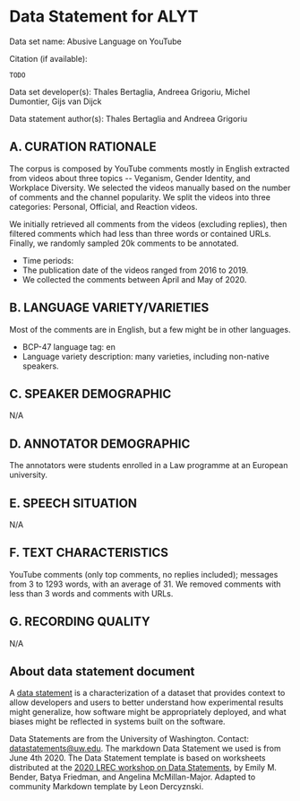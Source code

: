 # Data Statement for ALYT

Data set name: Abusive Language on YouTube

Citation (if available):

```
TODO
```

 
Data set developer(s): Thales Bertaglia, Andreea Grigoriu, Michel Dumontier, Gijs van Dijck

Data statement author(s): Thales Bertaglia and Andreea Grigoriu

## A. CURATION RATIONALE 

The corpus is composed by YouTube comments mostly in English extracted from videos about three topics -- Veganism, Gender Identity, and Workplace Diversity.
We selected the videos manually based on the number of comments and the channel popularity. We split the videos into three categories: Personal, Official, and Reaction videos. 

We initially retrieved all comments from the videos (excluding replies), then filtered comments which had less than three words or contained URLs. 
Finally, we randomly sampled 20k comments to be annotated.

- Time periods:
- The publication date of the videos ranged from 2016 to 2019.
- We collected the comments between April and May of 2020.

## B. LANGUAGE VARIETY/VARIETIES

Most of the comments are in English, but a few might be in other languages.

* BCP-47 language tag: en
* Language variety description: many varieties, including non-native speakers.

## C. SPEAKER DEMOGRAPHIC

N/A
 
## D. ANNOTATOR DEMOGRAPHIC

The annotators were students enrolled in a Law programme at an European university. 

## E. SPEECH SITUATION

N/A

## F. TEXT CHARACTERISTICS

YouTube comments (only top comments, no replies included); messages from 3 to 1293 words, with an average of 31. We removed comments with less than 3 words and comments with URLs. 

## G. RECORDING QUALITY

N/A

## About data statement document

A [data statement](https://www.aclweb.org/anthology/Q18-1041/) is a characterization of a dataset that provides context to allow developers and users to better understand how experimental results might generalize, how software might be appropriately deployed, and what biases might be reflected in systems built on the software.

Data Statements are from the University of Washington. Contact: [datastatements@uw.edu](mailto:datastatements@uw.edu). The markdown Data Statement we used is from June 4th 2020. The Data Statement template is based on worksheets distributed at the [2020 LREC workshop on Data Statements](https://sites.google.com/uw.edu/data-statements-for-nlp/), by Emily M. Bender, Batya Friedman, and Angelina McMillan-Major. Adapted to community Markdown template by Leon Dercyznski.
